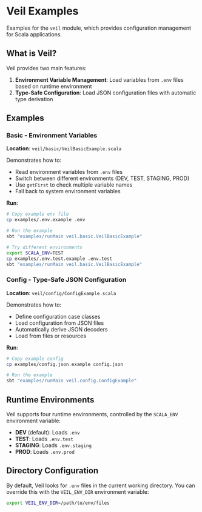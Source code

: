 # Veil Examples

Examples for the `veil` module, which provides configuration management for Scala applications.

## What is Veil?

Veil provides two main features:

1. **Environment Variable Management**: Load variables from `.env` files based on runtime environment
2. **Type-Safe Configuration**: Load JSON configuration files with automatic type derivation

## Examples

### Basic - Environment Variables

**Location**: `veil/basic/VeilBasicExample.scala`

Demonstrates how to:
- Read environment variables from `.env` files
- Switch between different environments (DEV, TEST, STAGING, PROD)
- Use `getFirst` to check multiple variable names
- Fall back to system environment variables

**Run**:
```bash
# Copy example env file
cp examples/.env.example .env

# Run the example
sbt "examples/runMain veil.basic.VeilBasicExample"

# Try different environments
export SCALA_ENV=TEST
cp examples/.env.test.example .env.test
sbt "examples/runMain veil.basic.VeilBasicExample"
```

### Config - Type-Safe JSON Configuration

**Location**: `veil/config/ConfigExample.scala`

Demonstrates how to:
- Define configuration case classes
- Load configuration from JSON files
- Automatically derive JSON decoders
- Load from files or resources

**Run**:
```bash
# Copy example config
cp examples/config.json.example config.json

# Run the example
sbt "examples/runMain veil.config.ConfigExample"
```

## Runtime Environments

Veil supports four runtime environments, controlled by the `SCALA_ENV` environment variable:

- **DEV** (default): Loads `.env`
- **TEST**: Loads `.env.test`
- **STAGING**: Loads `.env.staging`
- **PROD**: Loads `.env.prod`

## Directory Configuration

By default, Veil looks for `.env` files in the current working directory. You can override this with the `VEIL_ENV_DIR` environment variable:

```bash
export VEIL_ENV_DIR=/path/to/env/files
```

